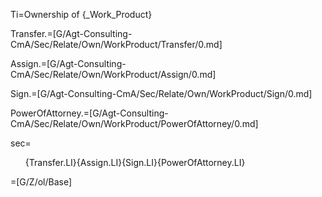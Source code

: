 Ti=Ownership of {_Work_Product}

Transfer.=[G/Agt-Consulting-CmA/Sec/Relate/Own/WorkProduct/Transfer/0.md]

Assign.=[G/Agt-Consulting-CmA/Sec/Relate/Own/WorkProduct/Assign/0.md]

Sign.=[G/Agt-Consulting-CmA/Sec/Relate/Own/WorkProduct/Sign/0.md]

PowerOfAttorney.=[G/Agt-Consulting-CmA/Sec/Relate/Own/WorkProduct/PowerOfAttorney/0.md]

sec=<ol>{Transfer.LI}{Assign.LI}{Sign.LI}{PowerOfAttorney.LI}</ol>

=[G/Z/ol/Base]
